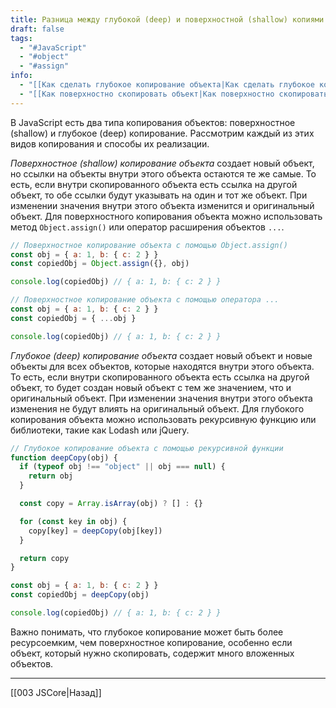 ```yaml
---
title: Разница между глубокой (deep) и поверхностной (shallow) копиями объекта? Как сделать каждую из них?
draft: false
tags:
  - "#JavaScript"
  - "#object"
  - "#assign"
info:
  - "[[Как сделать глубокое копирование объекта|Как сделать глубокое копирование объекта?]]"
  - "[[Как поверхностно скопировать объект|Как поверхностно скопировать объект?]]"
---
```

В JavaScript есть два типа копирования объектов: поверхностное (shallow) и глубокое (deep) копирование. Рассмотрим каждый из этих видов копирования и способы их реализации.

_Поверхностное (shallow) копирование объекта_ создает новый объект, но ссылки на объекты внутри этого объекта остаются те же самые. То есть, если внутри скопированного объекта есть ссылка на другой объект, то обе ссылки будут указывать на один и тот же объект. При изменении значения внутри этого объекта изменится и оригинальный объект. Для поверхностного копирования объекта можно использовать метод `Object.assign()` или оператор расширения объектов `...`.

```javascript
// Поверхностное копирование объекта с помощью Object.assign()
const obj = { a: 1, b: { c: 2 } }
const copiedObj = Object.assign({}, obj)

console.log(copiedObj) // { a: 1, b: { c: 2 } }

// Поверхностное копирование объекта с помощью оператора ...
const obj = { a: 1, b: { c: 2 } }
const copiedObj = { ...obj }

console.log(copiedObj) // { a: 1, b: { c: 2 } }
```

_Глубокое (deep) копирование объекта_ создает новый объект и новые объекты для всех объектов, которые находятся внутри этого объекта. То есть, если внутри скопированного объекта есть ссылка на другой объект, то будет создан новый объект с тем же значением, что и оригинальный объект. При изменении значения внутри этого объекта изменения не будут влиять на оригинальный объект.
Для глубокого копирования объекта можно использовать рекурсивную функцию или библиотеки, такие как Lodash или jQuery.

```javascript
// Глубокое копирование объекта с помощью рекурсивной функции
function deepCopy(obj) {
  if (typeof obj !== "object" || obj === null) {
    return obj
  }

  const copy = Array.isArray(obj) ? [] : {}

  for (const key in obj) {
    copy[key] = deepCopy(obj[key])
  }

  return copy
}

const obj = { a: 1, b: { c: 2 } }
const copiedObj = deepCopy(obj)

console.log(copiedObj) // { a: 1, b: { c: 2 } }
```

Важно понимать, что глубокое копирование может быть более ресурсоемким, чем поверхностное копирование, особенно если объект, который нужно скопировать, содержит много вложенных объектов.

---

[[003 JSCore|Назад]]